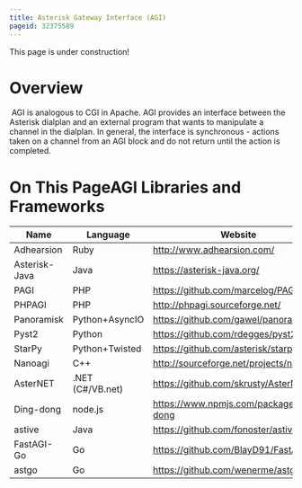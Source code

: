 ```yaml
---
title: Asterisk Gateway Interface (AGI)
pageid: 32375589
---
```


This page is under construction!

Overview
========

 AGI is analogous to CGI in Apache. AGI provides an interface between the Asterisk dialplan and an external program that wants to manipulate a channel in the dialplan. In general, the interface is synchronous - actions taken on a channel from an AGI block and do not return until the action is completed.

On This PageAGI Libraries and Frameworks
============================



| Name | Language | Website | Protocols |
| --- | --- | --- | --- |
| Adhearsion | Ruby | <http://www.adhearsion.com/> | AMI/FastAGI |
| Asterisk-Java | Java | <https://asterisk-java.org/> | AMI/FastAGI |
| PAGI | PHP | <https://github.com/marcelog/PAGI> | AGI |
| PHPAGI | PHP | <http://phpagi.sourceforge.net/> | AGI |
| Panoramisk | Python+AsyncIO | <https://github.com/gawel/panoramisk> | AMI/FastAGI |
| Pyst2 | Python | <https://github.com/rdegges/pyst2> | AMI/AGI |
| StarPy | Python+Twisted | <https://github.com/asterisk/starpy> | AMI/FastAGI |
| Nanoagi | C++ | <http://sourceforge.net/projects/nanoagi/> | AGI |
| AsterNET | .NET (C#/VB.net) | <https://github.com/skrusty/AsterNET> | AMI/FastAGI |
| Ding-dong | node.js | <https://www.npmjs.com/package/ding-dong> | AGI |
| astive | Java | <https://github.com/fonoster/astive> | FastAGI |
| FastAGI-Go | Go | <https://github.com/BlayD91/FastAGI-go> | FastAGI |
| astgo | Go | <https://github.com/wenerme/astgo> | AMI/AGI/FastAGI |

  


